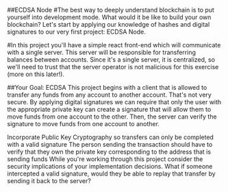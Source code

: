 ##ECDSA Node
#The best way to deeply understand blockchain is to put yourself into development mode. What would it be like to build your own blockchain? Let's start by applying our knowledge of hashes and digital signatures to our very first project: ECDSA Node.

#In this project you'll have a simple react front-end which will communicate with a single server. This server will be responsible for transferring balances between accounts. Since it's a single server, it is centralized, so we'll need to trust that the server operator is not malicious for this exercise (more on this later!).

 ##Your Goal: ECDSA
This project begins with a client that is allowed to transfer any funds from any account to another account. That's not very secure. By applying digital signatures we can require that only the user with the appropriate private key can create a signature that will allow them to move funds from one account to the other. Then, the server can verify the signature to move funds from one account to another.

Incorporate Public Key Cryptography so transfers can only be completed with a valid signature
The person sending the transaction should have to verify that they own the private key corresponding to the address that is sending funds
 While you're working through this project consider the security implications of your implementation decisions. What if someone intercepted a valid signature, would they be able to replay that transfer by sending it back to the server?
